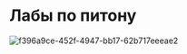 # Лабы по питону

![f396a9ce-452f-4947-bb17-62b717eeeae2](https://user-images.githubusercontent.com/85644131/198576299-7763d9a0-6628-438a-940a-e88b2b6585ed.gif)
